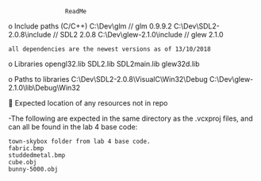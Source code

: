 					ReadMe 

o Include paths (C/C++)
	C:\Dev\glm                 // glm 0.9.9.2
	C:\Dev\SDL2-2.0.8\include  // SDL2 2.0.8
	C:\Dev\glew-2.1.0\include  // glew 2.1.0

	all dependencies are the newest versions as of 13/10/2018

o Libraries
	opengl32.lib
	SDL2.lib
	SDL2main.lib
	glew32d.lib

o Paths to libraries
	C:\Dev\SDL2-2.0.8\VisualC\Win32\Debug
	C:\Dev\glew-2.1.0\lib\Debug\Win32
	
 Expected location of any resources not in repo

-The following are expected in the same directory as the .vcxproj files, and can all be found in the lab 4 base code:

	town-skybox folder from lab 4 base code.
	fabric.bmp
	studdedmetal.bmp
	cube.obj
	bunny-5000.obj

